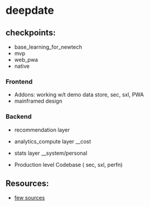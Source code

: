 # deepdate

## checkpoints:

- base_learning_for_newtech
- mvp 
- web_pwa
- native


<!-- TODO'S

1. Tech evaluation_timeframed: Frontend _backend? init required
2. 

-->

### Frontend
- Addons: working w/t demo data store, sec, sxl, PWA
- mainframed design

### Backend 
-  recommendation layer
-  analytics_compute layer __cost
-  stats layer __system/personal

- Production level Codebase ( sec, sxl, perfn)


## Resources:
- [few sources](https://github.com/thevinayysharma/100DaysOfSystemDesign)